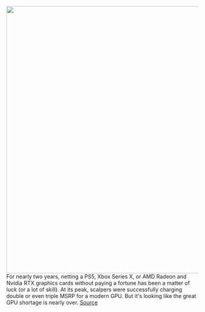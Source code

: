 <img src='https://cdn.vox-cdn.com/thumbor/iEMDPQNMOTCdV0S5S4oL-UvFIwY=/0x0:2040x1360/1200x800/filters:focal(857x517:1183x843)/cdn.vox-cdn.com/uploads/chorus_image/image/70766261/shollister_201117_4303_0003.0.0.jpg' width='700px' /><br/>
For nearly two years, netting a PS5, Xbox Series X, or AMD Radeon and Nvidia RTX graphics cards without paying a fortune has been a matter of luck (or a lot of skill). At its peak, scalpers were successfully charging double or even triple MSRP for a modern GPU. But it's looking like the great GPU shortage is nearly over.
<a href='https://www.theverge.com/2022/4/19/23031309/nvidia-amd-gpu-price-in-stock-retail-ebay'> Source <a/>